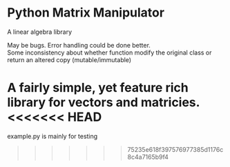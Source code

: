 # Python Matrix Manipulator
A linear algebra library

May be bugs. Error handling could be done better.   
Some inconsistency about whether function modify the original class or return an altered copy (mutable/immutable)

A fairly simple, yet feature rich library for vectors and matricies.
<<<<<<< HEAD
=======

example.py is mainly for testing
>>>>>>> 75235e618f397576977385d1176c8c4a7165b9f4

